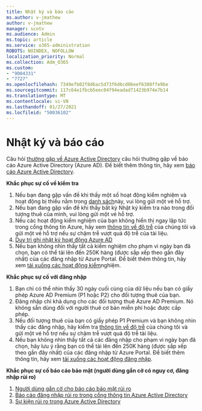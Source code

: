 ```yaml
---
title: Nhật ký và báo cáo
ms.author: v-jmathew
author: v-jmathew
manager: scotv
ms.audience: Admin
ms.topic: article
ms.service: o365-administration
ROBOTS: NOINDEX, NOFOLLOW
localization_priority: Normal
ms.collection: Adm_O365
ms.custom:
- "9004331"
- "7727"
ms.openlocfilehash: 7349efb02f8d6ac5d73f6d6cd06eef6308ffe9be
ms.sourcegitcommit: 117c64e1fbcb5eec04f94eadad71423b974e7b14
ms.translationtype: MT
ms.contentlocale: vi-VN
ms.lasthandoff: 01/27/2021
ms.locfileid: "50036102"
---
```

# <a name="logs-and-reporting"></a>Nhật ký và báo cáo

Câu hỏi [thường gặp về Azure Active Directory](https://docs.microsoft.com/azure/active-directory/active-directory-reporting-faq) câu hỏi thường gặp về báo cáo Azure Active Directory (Azure AD). Để biết thêm thông tin, hãy xem [báo cáo Azure Active Directory](https://docs.microsoft.com/azure/active-directory/reports-monitoring/overview-reports).

**Khắc phục sự cố về kiểm tra**

1. Nếu bạn đang gặp vấn đề khi thấy một số hoạt động kiểm nghiệm và hoạt động bị thiếu nằm trong [danh sách](https://docs.microsoft.com/azure/active-directory/reports-monitoring/reference-audit-activities)này, vui lòng gửi một vé hỗ trợ.
2. Nếu bạn đang gặp vấn đề khi thấy bất kỳ Nhật ký kiểm tra nào trong đối tượng thuê của mình, vui lòng gửi một vé hỗ trợ.
3. Nếu các hoạt động kiểm nghiệm của bạn không hiển thị ngay lập tức trong cổng thông tin Azure, hãy xem [thông tin về độ trễ](https://docs.microsoft.com/azure/active-directory/reports-monitoring/reference-reports-latencies) của chúng tôi và gửi một vé hỗ trợ nếu sự chậm trễ vượt quá độ trễ của tài liệu.
4. [Duy trì ghi nhật ký hoạt động Azure AD](https://docs.microsoft.com/azure/active-directory/reports-monitoring/reference-reports-data-retention)
5. Nếu bạn không nhìn thấy tất cả kiểm nghiệm cho phạm vi ngày bạn đã chọn, bạn có thể tải lên đến 250K hàng (được sắp xếp theo gần đây nhất) của các đăng nhập từ Azure Portal. Để biết thêm thông tin, hãy xem [tải xuống các hoạt động kiểm](https://docs.microsoft.com/azure/active-directory/reports-monitoring/quickstart-download-audit-report)nghiệm.

**Khắc phục sự cố với đăng nhập**

1. Bạn chỉ có thể nhìn thấy 30 ngày cuối cùng của dữ liệu nếu bạn có giấy phép Azure AD Premium (P1 hoặc P2) cho đối tượng thuê của bạn.
2. Đăng nhập chỉ khả dụng cho các đối tượng thuê Azure AD Premium. Nó không sẵn dùng đối với người thuê cơ bản miễn phí hoặc được cấp phép.
3. Nếu đối tượng thuê của bạn có giấy phép P1 Premium và bạn không nhìn thấy các đăng nhập, hãy kiểm tra [thông tin về độ trễ](https://docs.microsoft.com/azure/active-directory/reports-monitoring/reference-reports-latencies) của chúng tôi và gửi một vé hỗ trợ nếu sự chậm trễ vượt quá độ trễ tài liệu.
4. Nếu bạn không nhìn thấy tất cả các đăng nhập cho phạm vi ngày bạn đã chọn, hãy lưu ý rằng bạn có thể tải lên đến 250K hàng (được sắp xếp theo gần đây nhất) của các đăng nhập từ Azure Portal. Để biết thêm thông tin, hãy xem [tải xuống các hoạt động đăng nhập](https://docs.microsoft.com/azure/active-directory/reports-monitoring/concept-sign-ins#download-sign-in-activities).

**Khắc phục sự cố báo cáo bảo mật (người dùng gắn cờ có nguy cơ, đăng nhập rủi ro)**

1. [Người dùng gắn cờ cho báo cáo bảo mật rủi ro](https://docs.microsoft.com/azure/active-directory/reports-monitoring/concept-user-at-risk)
2. [Báo cáo đăng nhập rủi ro trong cổng thông tin Azure Active Directory](https://docs.microsoft.com/azure/active-directory/reports-monitoring/concept-risky-sign-ins)
3. [Sự kiện rủi ro trong Azure Active Directory](https://docs.microsoft.com/azure/active-directory/reports-monitoring/concept-risk-events)
